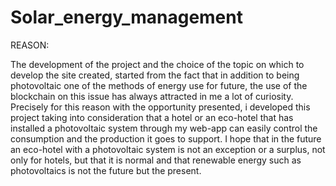 # Solar_energy_management

REASON:

The development of the project and the choice of the topic on which to develop the site created, started from the fact that in addition to being photovoltaic one of the methods of energy use for future, the use of the blockchain on this issue has always attracted in me a lot of curiosity.
Precisely for this reason with the opportunity presented, i developed this project taking into consideration that a hotel or an eco-hotel that has installed a photovoltaic system through my web-app can easily control the consumption and the production it goes to support. I hope that in the future an eco-hotel with a photovoltaic system is not an exception or a surplus, not only for hotels, but that it is normal and that renewable energy such as photovoltaics is not the future but the present.
